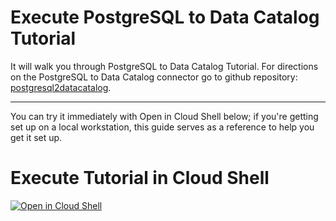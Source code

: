 # Execute PostgreSQL to Data Catalog Tutorial

It will walk you through PostgreSQL to Data Catalog Tutorial.
For directions on the PostgreSQL to Data Catalog connector go to github repository: [postgresql2datacatalog](https://github.com/GoogleCloudPlatform/datacatalog-connectors-rdbms/tree/master/postgresql2datacatalog).

---

You can try it immediately with Open in Cloud Shell below; if
you're getting set up on a local workstation, this guide serves as a reference
to help you get it set up.

# Execute Tutorial in Cloud Shell
[![Open in Cloud Shell](http://gstatic.com/cloudssh/images/open-btn.svg)](https://console.cloud.google.com/cloudshell/open?git_repo=https://github.com/mesmacosta/postgresql-to-datacatalog-tutorial&tutorial=TUTORIAL.md)
